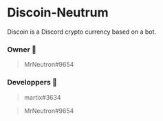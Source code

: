 # Discoin-Neutrum

Discoin is a Discord crypto currency based on a bot.

### Owner 🧭
> MrNeutron#9654

### Developpers 🔧
> martix#3634

> MrNeutron#9654

